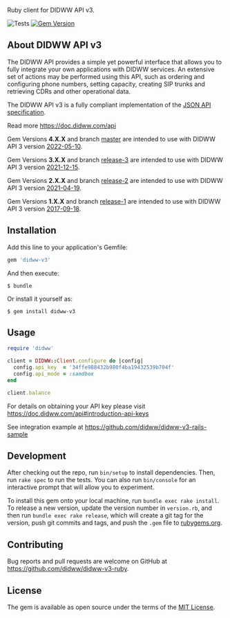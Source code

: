 Ruby client for DIDWW API v3.

![Tests](https://github.com/didww/didww-v3-ruby/workflows/Tests/badge.svg)
[![Gem Version](https://badge.fury.io/rb/didww-v3.svg)](https://badge.fury.io/rb/didww-v3)

About DIDWW API v3
-----

The DIDWW API provides a simple yet powerful interface that allows you to fully integrate your own applications with DIDWW services. An extensive set of actions may be performed using this API, such as ordering and configuring phone numbers, setting capacity, creating SIP trunks and retrieving CDRs and other operational data.

The DIDWW API v3 is a fully compliant implementation of the [JSON API specification](http://jsonapi.org/format/).

Read more https://doc.didww.com/api

Gem Versions **4.X.X** and branch [master](https://github.com/didww/didww-v3-ruby) are intended to use with DIDWW API 3 version [2022-05-10](https://doc.didww.com/api3/2022-05-10/index.html).

Gem Versions **3.X.X** and branch [release-3](https://github.com/didww/didww-v3-ruby) are intended to use with DIDWW API 3 version [2021-12-15](https://doc.didww.com/api3/2021-12-15/index.html).

Gem Versions **2.X.X** and branch [release-2](https://github.com/didww/didww-v3-ruby) are intended to use with DIDWW API 3 version [2021-04-19](https://doc.didww.com/api3/2021-04-19/index.html).

Gem Versions **1.X.X** and branch [release-1](https://github.com/didww/didww-v3-ruby/tree/release-1) are intended to use with DIDWW API 3 version [2017-09-18](https://doc.didww.com/api3/2017-09-18/index.html).

## Installation

Add this line to your application's Gemfile:

```ruby
gem 'didww-v3'
```

And then execute:

    $ bundle

Or install it yourself as:

    $ gem install didww-v3

## Usage

```ruby
require 'didww'

client = DIDWW::Client.configure do |config|
  config.api_key  = '34ffe988432b980f4ba19432539b704f'
  config.api_mode = :sandbox
end

client.balance
```

For details on obtaining your API key please visit https://doc.didww.com/api#introduction-api-keys

See integration example at https://github.com/didww/didww-v3-rails-sample

## Development

After checking out the repo, run `bin/setup` to install dependencies. Then, run `rake spec` to run the tests. You can also run `bin/console` for an interactive prompt that will allow you to experiment.

To install this gem onto your local machine, run `bundle exec rake install`. To release a new version, update the version number in `version.rb`, and then run `bundle exec rake release`, which will create a git tag for the version, push git commits and tags, and push the `.gem` file to [rubygems.org](https://rubygems.org).

## Contributing

Bug reports and pull requests are welcome on GitHub at https://github.com/didww/didww-v3-ruby.

## License

The gem is available as open source under the terms of the [MIT License](https://opensource.org/licenses/MIT).
